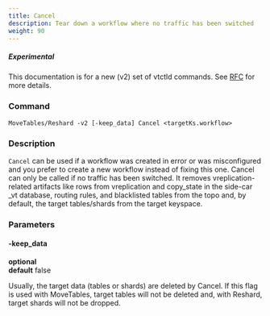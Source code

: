 ```yaml
---
title: Cancel
description: Tear down a workflow where no traffic has been switched
weight: 90
---
```

##### _Experimental_
This documentation is for a new (v2) set of vtctld commands. See [RFC](https://github.com/vitessio/vitess/issues/7225) for more details.

### Command

```
MoveTables/Reshard -v2 [-keep_data] Cancel <targetKs.workflow>
```

### Description

`Cancel` can be used if a workflow was created in error or was misconfigured and you prefer to create a new workflow instead of fixing this one. Cancel can only be called if no traffic has been switched. It removes vreplication-related artifacts like rows from vreplication and copy_state in the side-car \_vt database, routing rules, and blacklisted tables from the topo and, by default, the target tables/shards from the target keyspace.

### Parameters

#### -keep_data
**optional**\
**default** false

<div class="cmd">

Usually, the target data (tables or shards) are deleted by Cancel. If this flag is used with MoveTables, target tables will not be deleted and, with Reshard, target shards will not be dropped.

</div>
